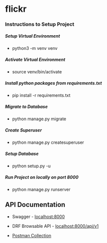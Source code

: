 # flickr

### Instructions to Setup Project

##### Setup Virtual Environment

* python3 -m venv venv

##### Activate Virtual Environment 

* source venv/bin/activate

##### Install python packages from requirements.txt

* pip install -r requirements.txt

##### Migrate to Database

* python manage.py migrate

##### Create Superuser

* python manage.py createsuperuser

##### Setup Database

* python setup.py -u <username>

##### Run Project on locally on port 8000

* python manage.py runserver

## API Documentation

* Swagger - [localhost:8000](https://flickr-anonyxhappie.herokuapp.com)

* DRF Browsable API - [localhost:8000/api/v1](https://flickr-anonyxhappie.herokuapp.com/api/v1/)

* [Postman Collection](https://www.getpostman.com/collections/47cb16efe6ad42a36611)


